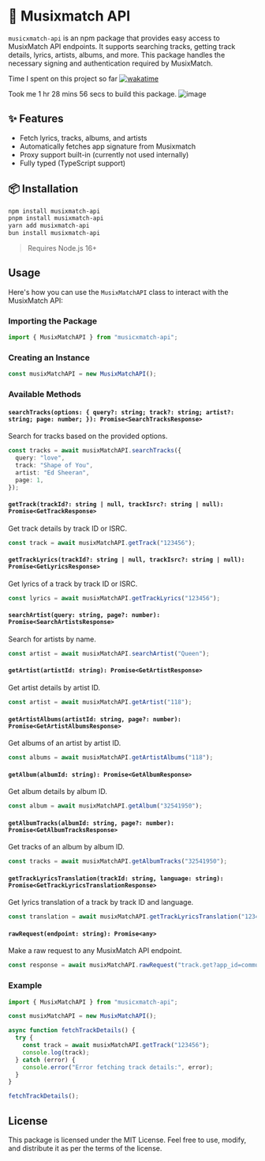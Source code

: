 # 🎵 Musixmatch API

`musicxmatch-api` is an npm package that provides easy access to MusixMatch API endpoints. It supports searching tracks, getting track details, lyrics, artists, albums, and more. This package handles the necessary signing and authentication required by MusixMatch.

Time I spent on this project so far
[![wakatime](https://wakatime.com/badge/user/8f5cbfd7-edb6-4430-b79e-9c46ccb2d9a5/project/58c3a103-1495-4cd3-9782-ac54a1215025.svg)](https://wakatime.com/badge/user/8f5cbfd7-edb6-4430-b79e-9c46ccb2d9a5/project/58c3a103-1495-4cd3-9782-ac54a1215025)

Took me 1 hr 28 mins 56 secs to build this package.
![image](https://github.com/user-attachments/assets/5b126720-798a-43d7-a092-31aab1f64111)

## ✨ Features

- Fetch lyrics, tracks, albums, and artists
- Automatically fetches app signature from Musixmatch
- Proxy support built-in (currently not used internally)
- Fully typed (TypeScript support)

## 📦 Installation

```bash
npm install musixmatch-api
pnpm install musixmatch-api
yarn add musixmatch-api
bun install musixmatch-api
```

> Requires Node.js 16+

## Usage

Here's how you can use the `MusixMatchAPI` class to interact with the MusixMatch API:

### Importing the Package

```typescript
import { MusixMatchAPI } from "musicxmatch-api";
```

### Creating an Instance

```typescript
const musixMatchAPI = new MusixMatchAPI();
```

### Available Methods

#### `searchTracks(options: { query?: string; track?: string; artist?: string; page: number; }): Promise<SearchTracksResponse>`

Search for tracks based on the provided options.

```typescript
const tracks = await musixMatchAPI.searchTracks({
  query: "love",
  track: "Shape of You",
  artist: "Ed Sheeran",
  page: 1,
});
```

#### `getTrack(trackId?: string | null, trackIsrc?: string | null): Promise<GetTrackResponse>`

Get track details by track ID or ISRC.

```typescript
const track = await musixMatchAPI.getTrack("123456");
```

#### `getTrackLyrics(trackId?: string | null, trackIsrc?: string | null): Promise<GetLyricsResponse>`

Get lyrics of a track by track ID or ISRC.

```typescript
const lyrics = await musixMatchAPI.getTrackLyrics("123456");
```

#### `searchArtist(query: string, page?: number): Promise<SearchArtistsResponse>`

Search for artists by name.

```typescript
const artist = await musixMatchAPI.searchArtist("Queen");
```

#### `getArtist(artistId: string): Promise<GetArtistResponse>`

Get artist details by artist ID.

```typescript
const artist = await musixMatchAPI.getArtist("118");
```

#### `getArtistAlbums(artistId: string, page?: number): Promise<GetArtistAlbumsResponse>`

Get albums of an artist by artist ID.

```typescript
const albums = await musixMatchAPI.getArtistAlbums("118");
```

#### `getAlbum(albumId: string): Promise<GetAlbumResponse>`

Get album details by album ID.

```typescript
const album = await musixMatchAPI.getAlbum("32541950");
```

#### `getAlbumTracks(albumId: string, page?: number): Promise<GetAlbumTracksResponse>`

Get tracks of an album by album ID.

```typescript
const tracks = await musixMatchAPI.getAlbumTracks("32541950");
```

#### `getTrackLyricsTranslation(trackId: string, language: string): Promise<GetTrackLyricsTranslationResponse>`

Get lyrics translation of a track by track ID and language.

```typescript
const translation = await musixMatchAPI.getTrackLyricsTranslation("123456", "es");
```

#### `rawRequest(endpoint: string): Promise<any>`

Make a raw request to any MusixMatch API endpoint.

```typescript
const response = await musixMatchAPI.rawRequest("track.get?app_id=community-app-v1.0&format=json&track_id=123456");
```

### Example

```typescript
import { MusixMatchAPI } from "musicxmatch-api";

const musixMatchAPI = new MusixMatchAPI();

async function fetchTrackDetails() {
  try {
    const track = await musixMatchAPI.getTrack("123456");
    console.log(track);
  } catch (error) {
    console.error("Error fetching track details:", error);
  }
}

fetchTrackDetails();
```

## License

This package is licensed under the MIT License.
Feel free to use, modify, and distribute it as per the terms of the license.
